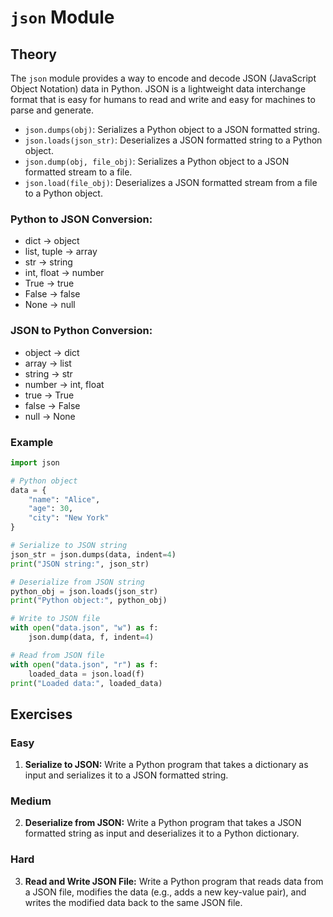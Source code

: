 # `json` Module

## Theory

The `json` module provides a way to encode and decode JSON (JavaScript Object Notation) data in Python. JSON is a lightweight data interchange format that is easy for humans to read and write and easy for machines to parse and generate.

- `json.dumps(obj)`: Serializes a Python object to a JSON formatted string.
- `json.loads(json_str)`: Deserializes a JSON formatted string to a Python object.
- `json.dump(obj, file_obj)`: Serializes a Python object to a JSON formatted stream to a file.
- `json.load(file_obj)`: Deserializes a JSON formatted stream from a file to a Python object.

### Python to JSON Conversion:

- dict -> object
- list, tuple -> array
- str -> string
- int, float -> number
- True -> true
- False -> false
- None -> null

### JSON to Python Conversion:

- object -> dict
- array -> list
- string -> str
- number -> int, float
- true -> True
- false -> False
- null -> None

### Example

```python
import json

# Python object
data = {
    "name": "Alice",
    "age": 30,
    "city": "New York"
}

# Serialize to JSON string
json_str = json.dumps(data, indent=4)
print("JSON string:", json_str)

# Deserialize from JSON string
python_obj = json.loads(json_str)
print("Python object:", python_obj)

# Write to JSON file
with open("data.json", "w") as f:
    json.dump(data, f, indent=4)

# Read from JSON file
with open("data.json", "r") as f:
    loaded_data = json.load(f)
print("Loaded data:", loaded_data)
```

## Exercises

### Easy

1. **Serialize to JSON:** Write a Python program that takes a dictionary as input and serializes it to a JSON formatted string.

### Medium

2. **Deserialize from JSON:** Write a Python program that takes a JSON formatted string as input and deserializes it to a Python dictionary.

### Hard

3. **Read and Write JSON File:** Write a Python program that reads data from a JSON file, modifies the data (e.g., adds a new key-value pair), and writes the modified data back to the same JSON file.
